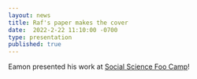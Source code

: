 ```yaml
---
layout: news
title: Raf's paper makes the cover
date:  2022-2-22 11:10:00 -0700
type: presentation
published: true
---
```


Eamon presented his work at [Social Science Foo Camp](https://www.digital-science.com/resource/scifoo/)!
